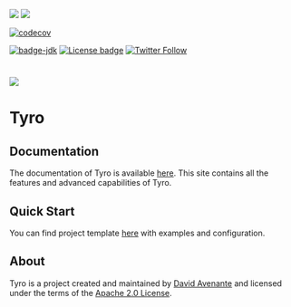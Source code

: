 ![](https://github.com/Tyro-sc/tyro/workflows/Chrome%20Tests/badge.svg)
![](https://github.com/Tyro-sc/tyro/workflows/Firefox%20Tests/badge.svg)

[![codecov](https://codecov.io/gh/Tyro-sc/tyro/graph/badge.svg?token=0PDV6IIKR5)](https://codecov.io/gh/Tyro-sc/tyro)

[![badge-jdk](https://img.shields.io/badge/jdk-17-green.svg)](https://www.oracle.com/java/technologies/downloads/#java17)
[![License badge](https://img.shields.io/badge/license-Apache2-green.svg)](https://www.apache.org/licenses/LICENSE-2.0)
[![Twitter Follow](https://img.shields.io/twitter/follow/altus34.svg?style=social)](https://twitter.com/altus34)

# [![][Logo]][TyroDoc]

# Tyro

## Documentation

The documentation of Tyro is available [here][TyroDoc]. This site contains all the features and advanced capabilities of Tyro.

## Quick Start

You can find project template [here][TyroTemplate] with examples and configuration.

## About
Tyro is a project created and maintained by [David Avenante] and licensed under the terms of the [Apache 2.0 License].

[Logo]: https://docs.tyro.sc/current/images/logo-white.svg
[TyroDoc]: https://docs.tyro.sc/
[TyroTemplate]: https://github.com/Tyro-sc/tyro-starters
[David Avenante]: https://twitter.com/altus34
[Apache 2.0 License]: https://www.apache.org/licenses/LICENSE-2.0
